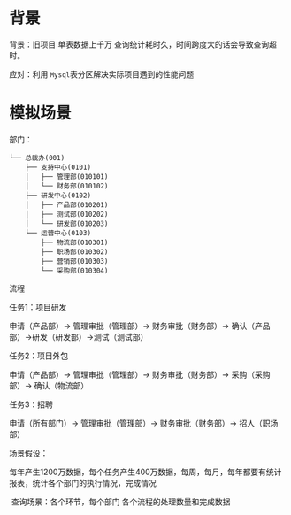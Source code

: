 # 背景

背景：旧项目 单表数据上千万 查询统计耗时久，时间跨度大的话会导致查询超时。

应对：利用 `Mysql`表分区解决实际项目遇到的性能问题

# 模拟场景

部门：

```
└── 总裁办(001)
    ├── 支持中心(0101)
    │   ├── 管理部(010101)
    │   └── 财务部(010102)
    ├── 研发中心(0102)
    │   ├── 产品部(010201)
    │   ├── 测试部(010202)
    │   └── 研发部(010203)
    └── 运营中心(0103)
        ├── 物流部(010301)
        ├── 职场部(010302)
        ├── 营销部(010303)
        └── 采购部(010304)
```

流程

任务1：项目研发

申请（产品部）-> 管理审批（管理部）-> 财务审批（财务部）-> 确认（产品部）->研发（研发部）->测试（测试部）

任务2：项目外包

申请（产品部）-> 管理审批（管理部）-> 财务审批（财务部）-> 采购（采购部）-> 确认（物流部）

任务3：招聘

申请（所有部门）->  管理审批（管理部）-> 财务审批（财务部）-> 招人（职场部）



场景假设：

​	每年产生1200万数据，每个任务产生400万数据，每周，每月，每年都要有统计报表，统计各个部门的执行情况，完成情况

​	查询场景：各个环节，每个部门  各个流程的处理数量和完成数据